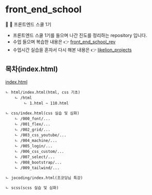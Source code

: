 # front_end_school

🦁 🍊 프론트엔드 스쿨 1기

- 프론트엔드 스쿨 1기를 들으며 나간 진도를 정리하는 repository 입니다.
- 수업 들으며 복습한 내용은 👉 [front_end_school_rev](https://github.com/nurimeansworld/front_end_school_rev)
- 수업시간 실습을 혼자서 다시 해본 내용은 👉 [likelion_projects](https://github.com/nurimeansworld/likelion_projects)

## 목차(index.html)

[index.html](https://nurimeansworld.github.io/front_end_school/)

```
ㄴ html/index.html(html, css 기초)
    ㄴ /html
        ㄴ 1.html ~ 110.html

ㄴ css/index.html(css 실습 및 심화)
    ㄴ /000_font/...
    ㄴ /001_flex/...
    ㄴ /002_grid/...
    ㄴ /003_css_youtube/...
    ㄴ /004_machine/...
    ㄴ /005_login/...
    ㄴ /006_css_custom/...
    ㄴ /007_select/...
    ㄴ /008_bootstrap/...
    ㄴ /009_tailwind/...

ㄴ jocoding/index.html(조코딩님 특강)

ㄴ scss(scss 실습 및 심화)
```
